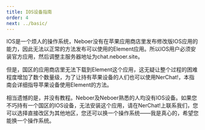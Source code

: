 ```yaml
---
title: IOS设备指南
order: 4
next: ../basic/
---
```


IOS是一个烦人的操作系统，Neboer没有在苹果应用商店里发布修改版IOS应用的能力，因此无法以正常的方法发布可以使用的Element应用。所以IOS用户必须安装官方应用，然后调整主服务器地址为chat.neboer.site。

但是，国区的应用商店里无法下载到Element这个应用，这无疑让整个过程的困难程度增加了数个数量级，为了让持有苹果设备的人们也可以使用NerChat!，本指南会详细指导苹果设备使用Element的方法。

相当遗憾的是，并没有教程。Neboer及Neboer熟悉的人均没有IOS设备。如果您不巧持有一个国区的IOS设备，无法安装这个应用，请在NerChat!上联系我们，您可以选择直接改区为其他地区，您还可以换一个操作系统——我是真心的，希望您能换一个操作系统。